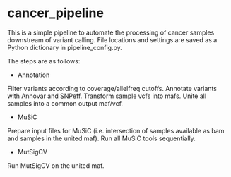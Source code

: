 cancer_pipeline
===============

This is a simple pipeline to automate the processing of cancer samples downstream of variant calling. 
File locations and settings are saved as a Python dictionary in pipeline_config.py.

The steps are as follows:

- Annotation

Filter variants according to coverage/allelfreq cutoffs.
Annotate variants with Annovar and SNPeff.
Transform sample vcfs into mafs.
Unite all samples into a common output maf/vcf.

- MuSiC

Prepare input files for MuSiC (i.e. intersection of samples available as bam and samples in the united maf).
Run all MuSiC tools sequentially.

- MutSigCV

Run MutSigCV on the united maf.
